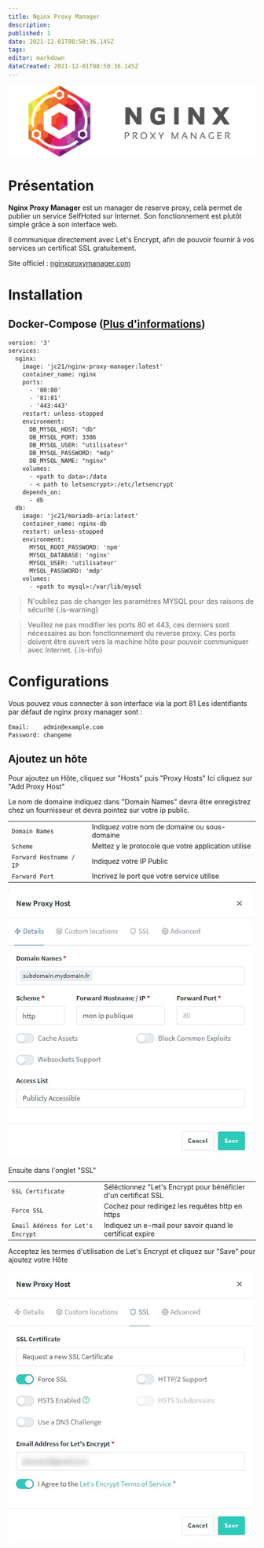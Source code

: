 ```yaml
---
title: Nginx Proxy Manager
description: 
published: 1
date: 2021-12-01T08:50:36.145Z
tags: 
editor: markdown
dateCreated: 2021-12-01T08:50:36.145Z
---
```


![banner-nginx-reverse-proxy.png](/wiki-assets/banner-nginx-reverse-proxy.png)

# Présentation
**Nginx Proxy Manager** est un manager de reserve proxy, celà permet de publier un service SelfHoted sur Internet. Son fonctionnement est plutôt simple grâce à son interface web.

Il communique directement avec Let's Encrypt, afin de pouvoir fournir à vos services un certificat SSL gratuitement. 



Site officiel : [nginxproxymanager.com](https://nginxproxymanager.com/)


# Installation

## Docker-Compose ([Plus d'informations](https://docs.linuxserver.io/general/docker-compose))
```
version: '3'
services:
  nginx:
    image: 'jc21/nginx-proxy-manager:latest'
    container_name: nginx
    ports:
      - '80:80'
      - '81:81'
      - '443:443'
    restart: unless-stopped
    environment:
      DB_MYSQL_HOST: "db"
      DB_MYSQL_PORT: 3306
      DB_MYSQL_USER: "utilisateur"
      DB_MYSQL_PASSWORD: "mdp"
      DB_MYSQL_NAME: "nginx"
    volumes:
      - <path to data>:/data
      - < path to letsencrypt>:/etc/letsencrypt
    depends_on:
      - db
  db:
    image: 'jc21/mariadb-aria:latest'
    container_name: nginx-db
    restart: unless-stopped
    environment:
      MYSQL_ROOT_PASSWORD: 'npm'
      MYSQL_DATABASE: 'nginx'
      MYSQL_USER: 'utilisateur'
      MYSQL_PASSWORD: 'mdp'
    volumes:
      - <path to mysql>:/var/lib/mysql
```

> N'oubliez pas de changer les paramètres MYSQL pour des raisons de sécurité
{.is-warning}

> Veuillez ne pas modifier les ports 80 et 443, ces derniers sont nécessaires au bon fonctionnement du reverse proxy.
Ces ports doivent être ouvert vers la machine hôte pour pouvoir communiquer avec Internet. 
{.is-info}

# Configurations
Vous pouvez vous connecter à son interface via la port 81
Les identifiants par défaut de nginx proxy manager sont :
```
Email:    admin@example.com
Password: changeme
```
## Ajoutez un hôte
Pour ajoutez un Hôte, cliquez sur "Hosts" puis "Proxy Hosts"
Ici cliquez sur "Add Proxy Host"

Le nom de domaine indiquez dans "Domain Names" devra être enregistrez chez un fournisseur et devra pointez sur votre ip public.

|     |     |
| --- | --- |
| `Domain Names` | Indiquez votre nom de domaine ou sous-domaine |
| `Scheme` | Mettez y le protocole que votre application utilise |
| `Forward Hostname / IP` | Indiquez votre IP Public |
| `Forward Port` | Incrivez le port que votre service utilise |

![nginx-proxy-manager-host2.jpg](/wiki-assets/nginx-proxy-manager-host2.jpg)

Ensuite dans l'onglet "SSL"

|     |     |
| --- | --- |
| `SSL Certificate` | Séléctionnez "Let's Encrypt pour bénéficier d'un certificat SSL |
| `Force SSL` | Cochez pour redirigez les requêtes http en https |
| `Email Address for Let's Encrypt` | Indiquez un e-mail pour savoir quand le certificat expire |

Acceptez les termes d'utilisation de Let's Encrypt et cliquez sur "Save" pour ajoutez votre Hôte 

![nginx-proxy-manager-host1.jpg](/wiki-assets/nginx-proxy-manager-host1.jpg)





